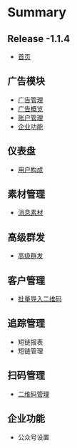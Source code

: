# Summary

## Release -1.1.4

* [首页](README.md)

## 广告模块

* [广告管理](guang-gao-mo-kuai/guang-gao-guan-li.md)
* [广告概览](guang-gao-mo-kuai/guang-gao-gai-lan.md)
* [账户管理](guang-gao-mo-kuai/zhang-hu-guan-li.md)
* [企业功能](guang-gao-mo-kuai/qi-ye-gong-neng.md)

## 仪表盘

* [用户构成](yi-biao-pan/yong-hu-gou-cheng.md)

## 素材管理

* [消息素材](su-cai-guan-li/xiao-xi-su-cai.md)

## 高级群发

* [高级群发](gao-ji-qun-fa/gao-ji-qun-fa.md)

## 客户管理

* [批量导入二维码](ke-hu-guan-li/pi-liang-dao-ru-er-wei-ma.md)

## 追踪管理

* 短链报表
* 短链管理

## 扫码管理

* [二维码管理](sao-ma-guan-li/er-wei-ma-guan-li.md)

## 企业功能

* 公众号设置


